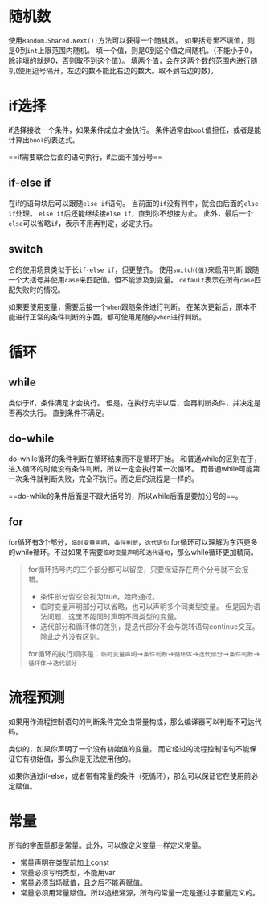 ﻿# 随机数
使用`Random.Shared.Next();`方法可以获得一个随机数。
如果括号里不填值，则是0到`int`上限范围内随机。
填一个值，则是0到这个值之间随机。（不能小于0，除非填的就是0，否则取不到这个值）。
填两个值，会在这两个数的范围内进行随机(使用逗号隔开，左边的数不能比右边的数大。取不到右边的数)。

# if选择
if选择接收一个条件，如果条件成立才会执行。
条件通常由`bool`值担任，或者是能计算出`bool`的表达式。

==if需要联合后面的语句执行，if后面不加分号==

## if-else if
在if的语句块后可以跟随`else if`语句。
当前面的`if`没有判中，就会由后面的`else if`处理。
`else if`后还能继续接`else if`，直到你不想接为止。
此外，最后一个`else`可以省略`if`，表示不用再判定，必定执行。

## switch
它的使用场景类似于长`if-else if`，但更整齐。
使用`switch(值)`来启用判断
跟随一个大括号并使用`case`来匹配值。但不能涉及到变量。
`default`表示在所有`case`匹配失败时的情况。

如果要使用变量，需要后接一个`when`跟随条件进行判断。
在某次更新后，原本不能进行正常的条件判断的东西，都可使用尾随的`when`进行判断。

# 循环
## while
类似于if，条件满足才会执行。
但是，在执行完毕以后，会再判断条件，并决定是否再次执行。
直到条件不满足。

## do-while
do-while循环的条件判断在循环结束而不是循环开始。
和普通while的区别在于，进入循环的时候没有条件判断，所以一定会执行第一次循环。
而普通while可能第一次条件就判断失败，完全不执行。而之后的流程是一样的。

==do-while的条件后面是不跟大括号的，所以while后面是要加分号的==。
## for
for循环有3个部分，`临时变量声明`，`条件判断`，`迭代语句`
for循环可以理解为东西更多的while循环。不过如果不需要`临时变量声明`和`迭代语句`，那么while循环更加精简。

>for循环括号内的三个部分都可以留空，只要保证存在两个分号就不会报错。
>- 条件部分留空会视为true，始终通过。
>- 临时变量声明部分可以省略，也可以声明多个同类型变量。
>但是因为语法问题，这里不能同时声明不同类型的变量。
>- 迭代部分和循环体的差别，是迭代部分不会与跳转语句continue交互。除此之外没有区别。
>
>for循环的执行顺序是：`临时变量声明`->`条件判断`->`循环体`->`迭代部分`->`条件判断`->`循环体`->`迭代部分`

# 流程预测
如果用作流程控制语句的判断条件完全由常量构成，那么编译器可以判断不可达代码。

类似的，如果你声明了一个没有初始值的变量，
而它经过的流程控制语句不能保证它有初始值，那么你是无法使用他的。

如果你通过if-else，或者带有常量的条件（死循环），那么可以保证它在使用前必定赋值。

# 常量
所有的字面量都是常量。此外，可以像定义变量一样定义常量。
- 常量声明在类型前加上const
- 常量必须写明类型，不能用var
- 常量必须当场赋值，且之后不能再赋值。
- 常量必须用常量赋值。所以追根溯源，所有的常量一定是通过字面量定义的。
